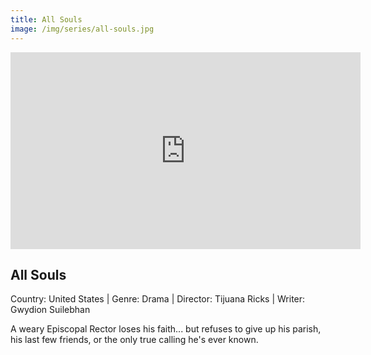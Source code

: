 ```yaml
---
title: All Souls
image: /img/series/all-souls.jpg
---
```

<iframe width="560" height="315" src="https://player.vimeo.com/video/338892039" frameborder="0" allow="accelerometer; autoplay; encrypted-media; gyroscope; picture-in-picture" allowfullscreen></iframe>

## All Souls
Country: United States | Genre: Drama | Director: Tijuana Ricks | Writer: Gwydion Suilebhan

A weary Episcopal Rector loses his faith... but refuses to give up his parish, his last few friends, or the only true calling he's ever known.